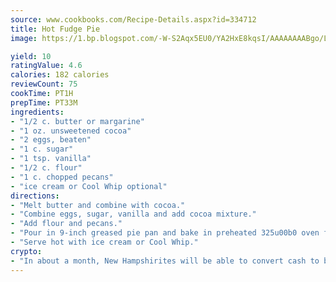 ```yaml
---
source: www.cookbooks.com/Recipe-Details.aspx?id=334712
title: Hot Fudge Pie
image: https://1.bp.blogspot.com/-W-S2Aqx5EU0/YA2HxE8kqsI/AAAAAAAABgo/LNxJ2X_rvYgPNsplYMgQNjuwxaZ0e3pQQCLcBGAsYHQ/s320/17.png

yield: 10
ratingValue: 4.6
calories: 182 calories
reviewCount: 75
cookTime: PT1H
prepTime: PT33M
ingredients:
- "1/2 c. butter or margarine"
- "1 oz. unsweetened cocoa"
- "2 eggs, beaten"
- "1 c. sugar"
- "1 tsp. vanilla"
- "1/2 c. flour"
- "1 c. chopped pecans"
- "ice cream or Cool Whip optional"
directions:
- "Melt butter and combine with cocoa."
- "Combine eggs, sugar, vanilla and add cocoa mixture."
- "Add flour and pecans."
- "Pour in 9-inch greased pie pan and bake in preheated 325u00b0 oven for 25 minutes."
- "Serve hot with ice cream or Cool Whip."
crypto:
- "In about a month, New Hampshirites will be able to convert cash to bitcoins via new bitcoin ATMs popping up in the state."
---
```

